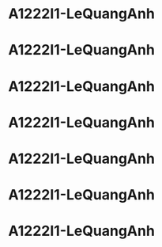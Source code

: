 # A1222I1-LeQuangAnh
# A1222I1-LeQuangAnh
# A1222I1-LeQuangAnh
# A1222I1-LeQuangAnh
# A1222I1-LeQuangAnh
# A1222I1-LeQuangAnh
# A1222I1-LeQuangAnh
